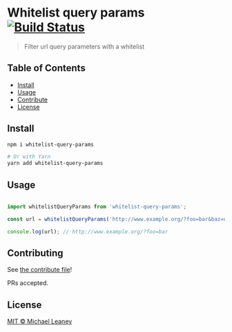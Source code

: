 # Whitelist query params [![Build Status](https://travis-ci.org/leahciMic/whitelist-query-params.svg?branch=master)](https://travis-ci.org/leahciMic/set-query-params)

> Filter url query parameters with a whitelist

## Table of Contents

- [Install](#install)
- [Usage](#usage)
- [Contribute](#contribute)
- [License](#license)

## Install

```sh
npm i whitelist-query-params

# Or with Yarn
yarn add whitelist-query-params
```

## Usage

```js

import whitelistQueryParams from 'whitelist-query-params';

const url = whitelistQueryParams('http://www.example.org/?foo=bar&baz=qux', ['foo']);

console.log(url); // http://www.example.org/?foo=bar
```

## Contributing

See [the contribute file](CONTRIBUTING.md)!

PRs accepted.

## License

[MIT © Michael Leaney](LICENSE)
